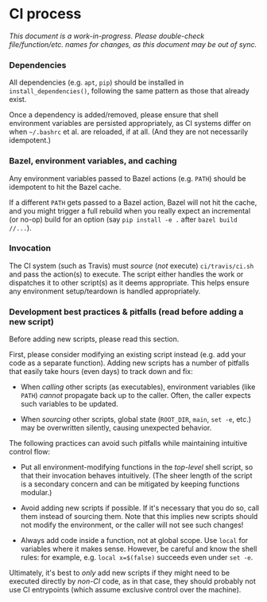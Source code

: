 # CI process

_This document is a work-in-progress._
_Please double-check file/function/etc. names for changes, as this document may be out of sync._

### Dependencies

All dependencies (e.g. `apt`, `pip`) should be installed in `install_dependencies()`, following the same pattern as
those that already exist.

Once a dependency is added/removed, please ensure that shell environment variables are persisted appropriately, as CI
systems differ on when `~/.bashrc` et al. are reloaded, if at all. (And they are not necessarily idempotent.)

### Bazel, environment variables, and caching

Any environment variables passed to Bazel actions (e.g. `PATH`) should be idempotent to hit the Bazel cache.

If a different `PATH` gets passed to a Bazel action, Bazel will not hit the cache, and you might trigger a full rebuild
when you really expect an incremental (or no-op) build for an option (say `pip install -e .` after `bazel build //...`).

### Invocation

The CI system (such as Travis) must _source_ (_not_ execute) `ci/travis/ci.sh` and pass the action(s) to execute.
The script either handles the work or dispatches it to other script(s) as it deems appropriate.
This helps ensure any environment setup/teardown is handled appropriately.

### Development best practices & pitfalls (read before adding a new script)

Before adding new scripts, please read this section.

First, please consider modifying an existing script instead (e.g. add your code as a separate function).
Adding new scripts has a number of pitfalls that easily take hours (even days) to track down and fix:

- When _calling_ other scripts (as executables), environment variables (like `PATH`) _cannot_ propagate back up to the
  caller. Often, the caller expects such variables to be updated.

- When _sourcing_ other scripts, global state (`ROOT_DIR`, `main`, `set -e`, etc.) may be overwritten silently, causing
  unexpected behavior.

The following practices can avoid such pitfalls while maintaining intuitive control flow:

- Put all environment-modifying functions in the _top-level_ shell script, so that their invocation behaves intuitively.
  (The sheer length of the script is a secondary concern and can be mitigated by keeping functions modular.)

- Avoid adding new scripts if possible. If it's necessary that you do so, call them instead of sourcing them.
  Note that this implies new scripts should not modify the environment, or the caller will not see such changes!

- Always add code inside a function, not at global scope. Use `local` for variables where it makes sense.
  However, be careful and know the shell rules: for example, e.g. `local x=$(false)` succeeds even under `set -e`.

Ultimately, it's best to _only_ add new scripts if they might need to be executed directly by _non-CI_ code,
as in that case, they should probably not use CI entrypoints (which assume exclusive control over the machine).
